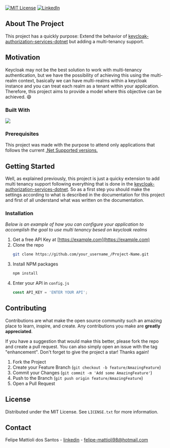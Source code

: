<!-- Improved compatibility of back to top link: See: https://github.com/othneildrew/Best-README-Template/pull/73 -->
<a id="readme-top"></a>

<!-- PROJECT SHIELDS -->
<!--
*** I'm using markdown "reference style" links for readability.
*** Reference links are enclosed in brackets [ ] instead of parentheses ( ).
*** See the bottom of this document for the declaration of the reference variables
*** for contributors-url, forks-url, etc. This is an optional, concise syntax you may use.
*** https://www.markdownguide.org/basic-syntax/#reference-style-links
-->
[![MIT License][license-shield]][license-url]
[![LinkedIn][linkedin-shield]][linkedin-url]


<!-- ABOUT THE PROJECT -->
## About The Project
This project has a quickly purpose: Extend the behavior of [keycloak-authorization-services-dotnet](https://nikiforovall.github.io/keycloak-authorization-services-dotnet/) but adding a multi-tenancy support.

## Motivation
Keycloak may not be the best solution to work with multi-tenancy authentication, but we have the possibility of achieving this using the multi-realm context, basically we can have multi-realms within a keycloak instance and you can treat each realm as a tenant within your application.
Therefore, this project aims to provide a model where this objective can be achieved. :smile:


### Built With
<img src="https://img.shields.io/badge/dotnet8-blue" />

### Prerequisites
This project was made with the purpose to attend only applications that follows the current [.Net Supported versions.](https://dotnet.microsoft.com/en-us/download/dotnet) 

## Getting Started
Well, as explained previously, this project is just a quicky extension to add multi tenancy support following everything that is done in the [keycloak-authorization-services-dotnet](https://nikiforovall.github.io/keycloak-authorization-services-dotnet/).
So as a first step you should make the settings according to what is described in the documentation for this project and first of all understand what was written on the documentation.

### Installation
_Below is an example of how you can configure your application to accomplish the goal to use multi tenancy besed on keycloak realms_

1. Get a free API Key at [https://example.com](https://example.com)
2. Clone the repo
   ```sh
   git clone https://github.com/your_username_/Project-Name.git
   ```
3. Install NPM packages
   ```sh
   npm install
   ```
4. Enter your API in `config.js`
   ```js
   const API_KEY = 'ENTER YOUR API';
   ```

<!-- CONTRIBUTING -->
## Contributing

Contributions are what make the open source community such an amazing place to learn, inspire, and create. Any contributions you make are **greatly appreciated**.

If you have a suggestion that would make this better, please fork the repo and create a pull request. You can also simply open an issue with the tag "enhancement".
Don't forget to give the project a star! Thanks again!

1. Fork the Project
2. Create your Feature Branch (`git checkout -b feature/AmazingFeature`)
3. Commit your Changes (`git commit -m 'Add some AmazingFeature'`)
4. Push to the Branch (`git push origin feature/AmazingFeature`)
5. Open a Pull Request

<!-- LICENSE -->
## License

Distributed under the MIT License. See `LICENSE.txt` for more information.


<!-- CONTACT -->
## Contact

Felipe Mattioli dos Santos - [linkedin](https://www.linkedin.com/in/felipemattioli/) - felipe-mattioli98@hotmail.com


[issues-shield]: https://img.shields.io/github/issues/othneildrew/Best-README-Template.svg?style=for-the-badge
[issues-url]: https://github.com/othneildrew/Best-README-Template/issues
[license-shield]: https://img.shields.io/github/license/othneildrew/Best-README-Template.svg?style=for-the-badge
[license-url]: https://github.com/othneildrew/Best-README-Template/blob/master/LICENSE.txt
[linkedin-shield]: https://img.shields.io/badge/-LinkedIn-black.svg?style=for-the-badge&logo=linkedin&colorB=555
[linkedin-url]: https://linkedin.com/in/othneildrew
[product-screenshot]: images/screenshot.png

